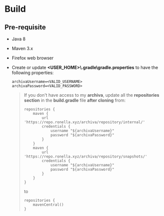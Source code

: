 # Build

## Pre-requisite

* Java 8

* Maven 3.x

* Firefox web browser

* Create or update **<USER_HOME>\\.gradle\\gradle.properties** to have the following properties:

    ```properties
    archivaUsername=<VALID_USERNAME>
    archivaPassword=<VALID_PASSWORD>
    ```
    
    > If you don't have access to my **archiva**, update all the **repositories section** in the **build.gradle** file **after cloning** from:
    >
    > ```
    > repositories {
    >     maven {
    >         url 'https://repo.ronella.xyz/archiva/repository/internal/'
    >         credentials {
    >             username "${archivaUsername}"
    >             password "${archivaPassword}"
    >         }
    >     }
    >     maven {
    >         url 'https://repo.ronella.xyz/archiva/repository/snapshots/'
    >         credentials {
    >             username "${archivaUsername}"
    >             password "${archivaPassword}"
    >         }
    >     }
    > }
    > ```
    >
    > to
    >
    > ```
    > repositories {
    >     mavenCentral()
    > }
    > ```
